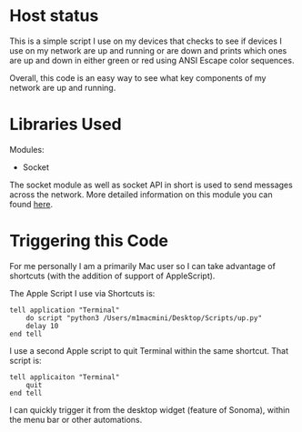 # Host status

This is a simple script I use on my devices that checks to see if devices I use on my network are up and running or are down and prints which ones are up and down in either green or red using ANSI Escape color sequences. 

Overall, this code is an easy way to see what key components of my network are up and running.

# Libraries Used

Modules: 

 - Socket

The socket module as well as socket API in short is used to send messages across the network.  More detailed information on this module you can found [here](https://docs.python.org/3/library/socket.html).



# Triggering this Code

For me personally I am a primarily Mac user so I can take advantage of shortcuts (with the addition of support of AppleScript). 

The Apple Script I use via Shortcuts is: 

    tell application "Terminal"
	    do script "python3 /Users/m1macmini/Desktop/Scripts/up.py"
	    delay 10
	end tell

I use a second Apple script to quit Terminal within the same shortcut.  That script is: 

    tell applicaiton "Terminal"
	    quit
	end tell

I can quickly trigger it from the desktop widget (feature of Sonoma), within the menu bar or other automations. 

